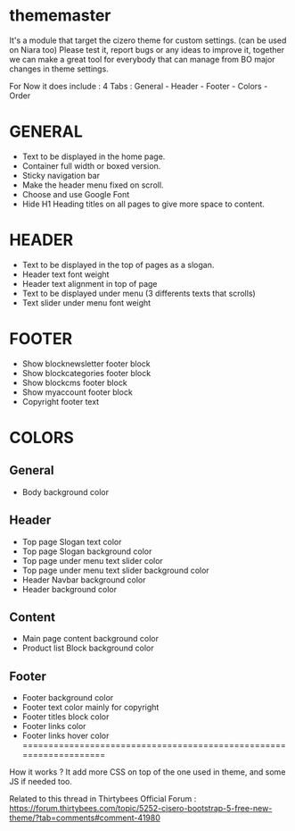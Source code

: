 # thememaster

It's a module that target the cizero theme for custom settings. (can be used on Niara too)
Please test it, report bugs or any ideas to improve it, together we can make a great tool for everybody that can manage from BO major changes in theme settings.

For Now it does include :
4 Tabs : General - Header - Footer - Colors - Order

GENERAL 
===================================================================
- Text to be displayed in the home page. 
- Container full width or boxed version.
- Sticky navigation bar
- Make the header menu fixed on scroll.
- Choose and use Google Font
- Hide H1 Heading titles on all pages to give more space to content.

HEADER
===================================================================
- Text to be displayed in the top of pages as a slogan.
- Header text font weight
- Header text alignment in top of page
- Text to be displayed under menu (3 differents texts that scrolls)
- Text slider under menu font weight

FOOTER
===================================================================
- Show blocknewsletter footer block
- Show blockcategories footer block
- Show blockcms footer block
- Show myaccount footer block
- Copyright footer text

COLORS
===================================================================
  General
  -------------------------------------
  - Body background color

  Header
  -------------------------------------
  - Top page Slogan text color
  - Top page Slogan background color
  - Top page under menu text slider color
  - Top page under menu text slider background color
  - Header Navbar background color
  - Header background color

  Content
  -------------------------------------
  - Main page content background color
  - Product list Block background color


  Footer
  -------------------------------------
  - Footer background color
  - Footer text color mainly for copyright
  - Footer titles block color
  - Footer links color
  - Footer links hover color
===================================================================

How it works ? It add more CSS on top of the one used in theme, and some JS if needed too.

Related to this thread in Thirtybees Official Forum :
https://forum.thirtybees.com/topic/5252-cisero-bootstrap-5-free-new-theme/?tab=comments#comment-41980
